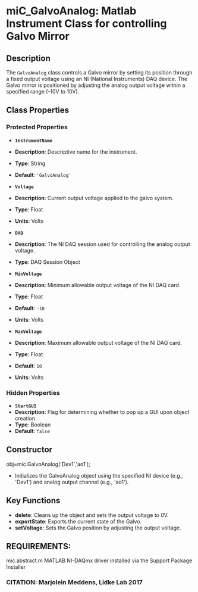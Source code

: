 # miC_GalvoAnalog: Matlab Instrument Class for controlling Galvo Mirror

## Description
The `GalvoAnalog` class controls a Galvo mirror by setting its position through
a fixed output voltage using an NI (National Instruments) DAQ device. The Galvo mirror
is positioned by adjusting the analog output voltage within a specified range (-10V to 10V).

## Class Properties

### Protected Properties

- **`InstrumentName`**
- **Description**: Descriptive name for the instrument.
- **Type**: String
- **Default**: `'GalvoAnalog'`

- **`Voltage`**
- **Description**: Current output voltage applied to the galvo system.
- **Type**: Float
- **Units**: Volts

- **`DAQ`**
- **Description**: The NI DAQ session used for controlling the analog output voltage.
- **Type**: DAQ Session Object

- **`MinVoltage`**
- **Description**: Minimum allowable output voltage of the NI DAQ card.
- **Type**: Float
- **Default**: `-10`
- **Units**: Volts

- **`MaxVoltage`**
- **Description**: Maximum allowable output voltage of the NI DAQ card.
- **Type**: Float
- **Default**: `10`
- **Units**: Volts

### Hidden Properties

- **`StartGUI`**
- **Description**: Flag for determining whether to pop up a GUI upon object creation.
- **Type**: Boolean
- **Default**: `false`

## Constructor
obj=mic.GalvoAnalog('Dev1','ao1');
- Initializes the GalvoAnalog object using the specified NI device (e.g., 'Dev1')
and analog output channel (e.g., 'ao1').

## Key Functions
- **delete**: Cleans up the object and sets the output voltage to 0V.
- **exportState**: Exports the current state of the Galvo.
- **setVoltage**: Sets the Galvo position by adjusting the output voltage.

## REQUIREMENTS:
mic.abstract.m
MATLAB NI-DAQmx driver installed via the Support Package Installer

### CITATION: Marjolein Meddens, Lidke Lab 2017

